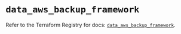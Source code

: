 # `data_aws_backup_framework`

Refer to the Terraform Registry for docs: [`data_aws_backup_framework`](https://registry.terraform.io/providers/hashicorp/aws/6.5.0/docs/data-sources/backup_framework).
